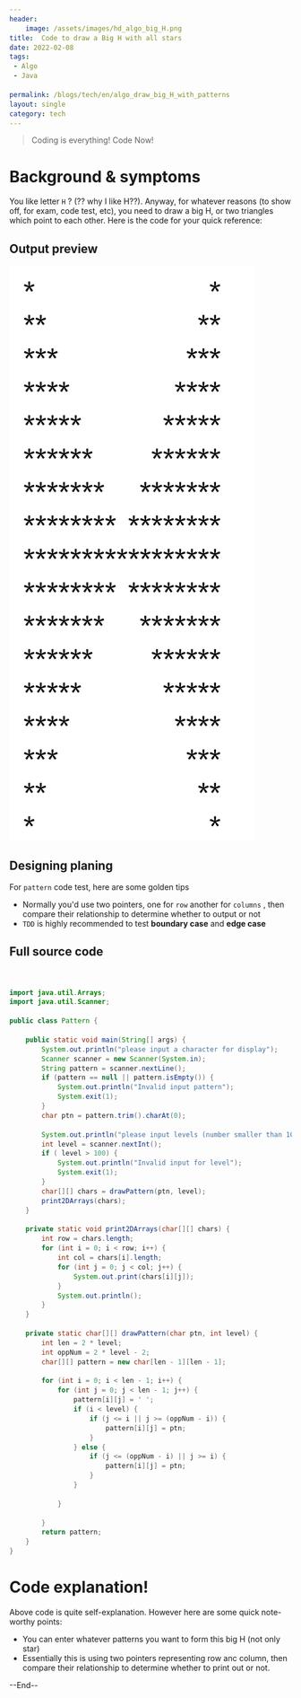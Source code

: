```yaml
---
header:
    image: /assets/images/hd_algo_big_H.png
title:  Code to draw a Big H with all stars
date: 2022-02-08
tags:
 - Algo
 - Java
 
permalink: /blogs/tech/en/algo_draw_big_H_with_patterns
layout: single
category: tech
---
```


> Coding is everything! Code Now!



# Background & symptoms

You like letter `H` ? (?? why I like H??). Anyway, for whatever reasons (to show off, for exam, code test, etc), you need to draw a big H, or two triangles which point to each other. Here is the code for your quick reference:

## Output preview

![output](/assets/images/big_h_pattern.png)

## Designing planing
For `pattern` code test, here are some golden tips
 - Normally you'd use two pointers, one for `row` another for `columns` , then compare their relationship to determine whether to output or not
 - `TDD` is highly recommended to test **boundary case** and **edge case**

## Full source code

```java


import java.util.Arrays;
import java.util.Scanner;

public class Pattern {

    public static void main(String[] args) {
        System.out.println("please input a character for display");
        Scanner scanner = new Scanner(System.in);
        String pattern = scanner.nextLine();
        if (pattern == null || pattern.isEmpty()) {
            System.out.println("Invalid input pattern");
            System.exit(1);
        }
        char ptn = pattern.trim().charAt(0);

        System.out.println("please input levels (number smaller than 100)");
        int level = scanner.nextInt();
        if ( level > 100) {
            System.out.println("Invalid input for level");
            System.exit(1);
        }
        char[][] chars = drawPattern(ptn, level);
        print2DArrays(chars);
    }

    private static void print2DArrays(char[][] chars) {
        int row = chars.length;
        for (int i = 0; i < row; i++) {
            int col = chars[i].length;
            for (int j = 0; j < col; j++) {
                System.out.print(chars[i][j]);
            }
            System.out.println();
        }
    }

    private static char[][] drawPattern(char ptn, int level) {
        int len = 2 * level;
        int oppNum = 2 * level - 2;
        char[][] pattern = new char[len - 1][len - 1];

        for (int i = 0; i < len - 1; i++) {
            for (int j = 0; j < len - 1; j++) {
                pattern[i][j] = ' ';
                if (i < level) {
                    if (j <= i || j >= (oppNum - i)) {
                        pattern[i][j] = ptn;
                    }
                } else {
                    if (j <= (oppNum - i) || j >= i) {
                        pattern[i][j] = ptn;
                    }
                }

            }

        }
        return pattern;
    }
}


```
# Code explanation!

Above code is quite self-explanation. However here are some quick note-worthy points:

 - You can enter whatever patterns you want to form this big H (not only star)
 - Essentially this is using two pointers representing row anc column, then compare their relationship to determine whether to print out or not.


--End--



